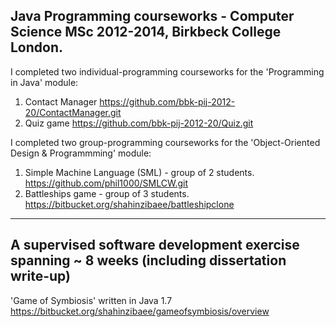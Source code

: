 Java Programming courseworks - Computer Science MSc 2012-2014, Birkbeck College London.
---


I completed two individual-programming courseworks for the 'Programming in Java' module:

1. Contact Manager												https://github.com/bbk-pij-2012-20/ContactManager.git
2. Quiz	game													https://github.com/bbk-pij-2012-20/Quiz.git



I completed two group-programming courseworks for the 'Object-Oriented Design & Programmming' module:

1. Simple Machine Language (SML)	- group of 2 students.		https://github.com/phil1000/SMLCW.git
2. Battleships game 				- group of 3 students.		https://bitbucket.org/shahinzibaee/battleshipclone


------------------------------------------------------------------------------------

A supervised software development exercise spanning ~ 8 weeks (including dissertation write-up)
---

'Game of Symbiosis'	written in Java 1.7							https://bitbucket.org/shahinzibaee/gameofsymbiosis/overview